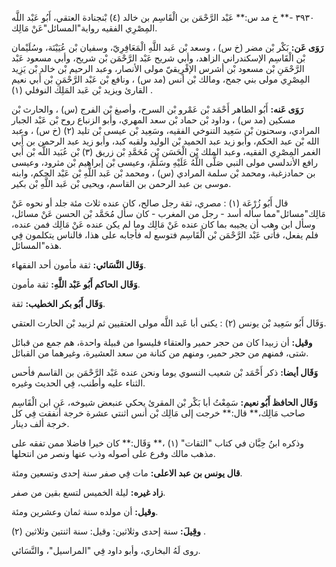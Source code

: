 ٣٩٣٠ -** خ مد س:** عَبْد الرَّحْمَن بن الْقَاسِم بن خالد (٤) بْنجنادة العتقي، أَبُو عَبْد اللَّه المِصْرِي الفقيه رواية"المسائل"عَنْ مَالِك.

**رَوَى عَن:** بَكْر بْن مضر (خ س) ، وسعد بْن عَبد اللَّهِ الْمَعَافِرِيّ، وسفيان بْن عُيَيْنَة، وسُلَيْمان بْن الْقَاسِم الإسكندراني الزاهد، وأبي شريح عَبْد الرَّحْمَن بْن شريح، وأبي مسعود عَبْد الرَّحْمَنِ بْن مسعود بْن أشرس الإفْرِيقيّ مولى الأنصار، وعبد الرحيم بْن خالد بْن يَزِيد المِصْرِي مولى بني جمح، ومالك بْن أنس (مد س) ، ونافع بْن عَبْد الرَّحْمَنِ بْن أَبي نعيم القارئ ويزيد بْن عَبد المَلِك النوفلي (١) .

**رَوَى عَنه:** أَبُو الطاهر أَحْمَد بْن عَمْرو بْن السرح، وأصبغ بْن الفرج (س) ، والحارث بْن مسكين (مد س) ، وداود بْن حماد بْن سعد المهري، وأبو الزنباع روح بْن عَبْد الجبار المرادي، وسحنون بْن سَعِيد التنوخي الفقيه، وسَعِيد بْن عيسى بْن تليد (٢) (خ س) ، وعبد الله بْن عبد الحكم، وأبو زيد عبد الحميد بْن الوليد ولقبه كبد، وأبو زيد عبد الرحمن بن أَبي الغمر المِصْرِي الفقيه، وعبد الملك بْن الْحَسَن بْن مُحَمَّدِ بْن زريق (٣) بْن عُبَيد اللَّه بْن أَبي رافع الأندلسي مولى النبي صَلَّى اللَّهُ عَلَيْهِ وسَلَّمَ، وعيسى بْن إبراهيم بْن مثرود، وعيسى بن حمادزغبة، ومحمد بْن سلمة المرادي (س) ، ومحمد بْن عَبد اللَّهِ بْن عَبْد الحكم، وابنه موسى بن عبد الرحمن بن القاسم، ويحيى بْن عَبد اللَّهِ بْن بكير.

قال أَبُو زُرْعَة (١) : مصري، ثقة رجل صالح، كان عنده ثلاث مئة جلد أو نحوه عَنْ مَالِك"مسائل"مما سأله أسد - رجل من المغرب - كان سأل مُحَمَّد بْن الحسن عَنْ مسائل، وسأل ابن وهب أن يجيبه بما كان عنده عَنْ مَالِك وما لم يكن عنده عَنْ مَالِك فمن عنده، فلم يفعل، فأتى عَبْد الرَّحْمَن بْن الْقَاسِم فتوسع له فأجابه على هذا، فالناس يتكلمون فِي هذه"المسائل.

**وَقَال النَّسَائي:** ثقة مأمون أحد الفقهاء.

**وَقَال الحاكم أَبُو عَبْد اللَّهِ:** ثقة مأمون.

**وَقَال أَبُو بكر الخطيب:** ثقة.

وَقَال أَبُو سَعِيد بْن يونس (٢) : يكنى أبا عَبد اللَّه مولى العتقيين ثم لزبيد بْن الحارث العتقي.

**وقيل:** أن زبيدا كان من حجر حمير والعتقاء فليسوا من قبيلة واحدة، هم جمع من قبائل شتى، فمنهم من حجر حمير، ومنهم من كنانة من سعد العشيرة، وغيرهما من القبائل.

**وَقَال أيضا:** ذكر أَحْمَد بْن شعيب النسوي يوما ونحن عنده عَبْد الرَّحْمَن بن القاسم فأحس الثناء عليه وأطنب، فِي الحديث وغيره.

**وَقَال الحافظ أَبُو نعيم:** سَمِعْتُ أبا بَكْر بْن المقرئ يحكي عنبعض شيوخه، عَنِ ابن الْقَاسِم صاحب مَالِك،** قال:** خرجت إلى مَالِك بْن أنس اثنتي عشرة خرجة أنفقت فِي كل خرجة ألف دينار.

وذكره ابنُ حِبَّان في كتاب "الثقات" (١) ،** وَقَال:** كان خيرا فاضلا ممن تفقه على مذهب مالك وفرع على أصوله وذب عنها ونصر من انتحلها.

**قال يونس بن عبد الاعلى:** مات فِي صفر سنة إحدى وتسعين ومئة.

**زاد غيره:** ليلة الخميس لتسع بقين من صفر.

**وقيل:** أن مولده سنة ثمان وعشرين ومئة.

**وقِيلَ:** سنة إحدى وثلاثين: وقيل: سنة اثنتين وثلاثين (٢) .

روى لَهُ البخاري، وأبو داود فِي "المراسيل"، والنَّسَائي.